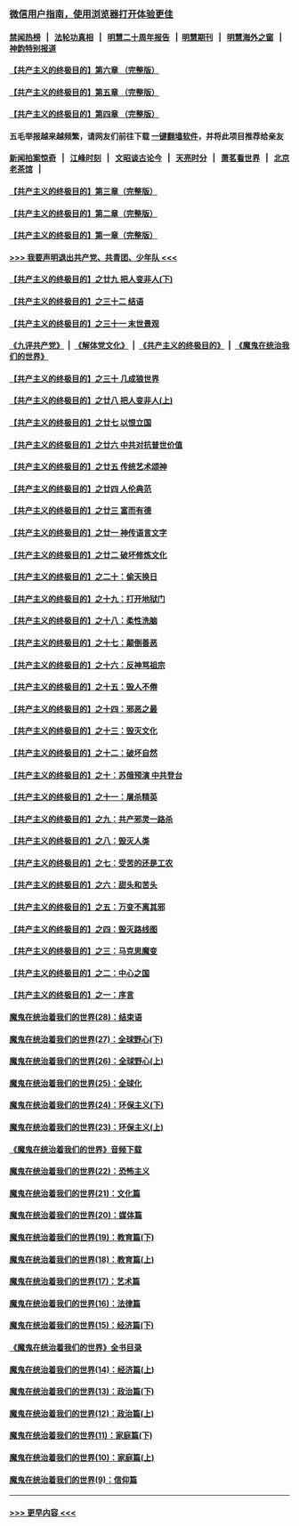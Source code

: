 ### [微信用户指南，使用浏览器打开体验更佳](https://github.com/gfw-breaker/banned-news1/blob/master/indexes/wechat-guide.md?t=0)
#### [禁闻热榜](热点新闻.md?t=0)  &nbsp;&nbsp;|&nbsp;&nbsp; [法轮功真相](https://github.com/gfw-breaker/truth/blob/master/README.md?t=0) &nbsp;&nbsp;|&nbsp;&nbsp; [明慧二十周年报告](https://github.com/gfw-breaker/mh-reports/blob/master/README.md?t=0) &nbsp;&nbsp;|&nbsp;&nbsp;[明慧期刊](https://github.com/gfw-breaker/mh-qikan) &nbsp;&nbsp;|&nbsp;&nbsp; [明慧海外之窗](https://github.com/gfw-breaker/mh-news/blob/master/README.md?t=0) &nbsp;&nbsp;|&nbsp;&nbsp; [神韵特别报道](https://github.com/gfw-breaker/mh-news/blob/master/shenyun.md?t=0)
#### [【共产主义的终极目的】第六章 （完整版）](../pages/nsc422/n11428913.md?t=02061222) 
#### [【共产主义的终极目的】第五章 （完整版）](../pages/nsc422/n11428912.md?t=02061222) 
#### [【共产主义的终极目的】第四章 （完整版）](../pages/nsc422/n11428907.md?t=02061222) 
#### 五毛举报越来越频繁，请网友们前往下载 [一键翻墙软件](https://github.com/gfw-breaker/ssr-accounts)，并将此项目推荐给亲友
#### [新闻拍案惊奇](https://github.com/gfw-breaker/banned-news1/blob/master/pages/link4.md) &nbsp;&nbsp;|&nbsp;&nbsp; [江峰时刻](https://github.com/gfw-breaker/banned-news1/blob/master/pages/link4.md) &nbsp;&nbsp;|&nbsp;&nbsp; [文昭谈古论今](https://github.com/gfw-breaker/banned-news1/blob/master/pages/link4.md) &nbsp;&nbsp;|&nbsp;&nbsp; [天亮时分](https://github.com/gfw-breaker/banned-news1/blob/master/pages/link4.md) &nbsp;&nbsp;|&nbsp;&nbsp; [萧茗看世界](https://github.com/gfw-breaker/banned-news1/blob/master/pages/link4.md) &nbsp;&nbsp;|&nbsp;&nbsp; [北京老茶馆](https://github.com/gfw-breaker/banned-news1/blob/master/pages/link4.md) &nbsp;&nbsp;|&nbsp;&nbsp; 
#### [【共产主义的终极目的】第三章（完整版）](../pages/nsc422/n11428848.md?t=02061222) 
#### [【共产主义的终极目的】第二章（完整版）](../pages/nsc422/n11428831.md?t=02061222) 
#### [【共产主义的终极目的】第一章（完整版）](../pages/nsc422/n11417651.md?t=02061222) 
#### [>>> 我要声明退出共产党、共青团、少年队 <<<](https://github.com/begood0513/goodnews/blob/master/quit/letter.md) 
#### [【共产主义的终极目的】之廿九 把人变非人(下)](../pages/nsc422/n11344140.md?t=02061222) 
#### [【共产主义的终极目的】之三十二 结语](../pages/nsc422/n11360535.md?t=02061222) 
#### [【共产主义的终极目的】之三十一 末世景观](../pages/nsc422/n11351129.md?t=02061222) 
#### [《九评共产党》](https://github.com/begood0513/9ping.md/blob/master/README.md) &nbsp;|&nbsp; [《解体党文化》](../../../../jtdwh.md/blob/master/README.md)  &nbsp;|&nbsp; [《共产主义的终极目的》](../../../../gczydzjmd.md/blob/master/README.md) &nbsp;|&nbsp; [《魔鬼在统治我们的世界》](../../../../mgztzwmdsj.md/blob/master/README.md) 
#### [【共产主义的终极目的】之三十 几成狼世界](../pages/nsc422/n11348280.md?t=02061222) 
#### [【共产主义的终极目的】之廿八 把人变非人(上)](../pages/nsc422/n11340492.md?t=02061222) 
#### [【共产主义的终极目的】之廿七 以恨立国](../pages/nsc422/n11336944.md?t=02061222) 
#### [【共产主义的终极目的】之廿六 中共对抗普世价值](../pages/nsc422/n11324785.md?t=02061222) 
#### [【共产主义的终极目的】之廿五 传统艺术颂神](../pages/nsc422/n11296396.md?t=02061222) 
#### [【共产主义的终极目的】之廿四 人伦典范](../pages/nsc422/n11296397.md?t=02061222) 
#### [【共产主义的终极目的】之廿三 富而有德](../pages/nsc422/n11283598.md?t=02061222) 
#### [【共产主义的终极目的】之廿一 神传语言文字](../pages/nsc422/n11263265.md?t=02061222) 
#### [【共产主义的终极目的】之廿二 破坏修炼文化](../pages/nsc422/n11245728.md?t=02061222) 
#### [【共产主义的终极目的】之二十：偷天换日](../pages/nsc422/n11238846.md?t=02061222) 
#### [【共产主义的终极目的】之十九：打开地狱门](../pages/nsc422/n11206376.md?t=02061222) 
#### [【共产主义的终极目的】之十八：柔性洗脑](../pages/nsc422/n11199994.md?t=02061222) 
#### [【共产主义的终极目的】之十七：颠倒善恶](../pages/nsc422/n11179782.md?t=02061222) 
#### [【共产主义的终极目的】之十六：反神骂祖宗](../pages/nsc422/n11166798.md?t=02061222) 
#### [【共产主义的终极目的】之十五：毁人不倦](../pages/nsc422/n11166792.md?t=02061222) 
#### [【共产主义的终极目的】之十四：邪恶之最](../pages/nsc422/n11150249.md?t=02061222) 
#### [【共产主义的终极目的】之十三：毁灭文化](../pages/nsc422/n11135227.md?t=02061222) 
#### [【共产主义的终极目的】之十二：破坏自然](../pages/nsc422/n11135214.md?t=02061222) 
#### [【共产主义的终极目的】之十：苏俄预演 中共登台](../pages/nsc422/n11118424.md?t=02061222) 
#### [【共产主义的终极目的】之十一：屠杀精英](../pages/nsc422/n11118442.md?t=02061222) 
#### [【共产主义的终极目的】之九：共产邪灵一路杀](../pages/nsc422/n11114139.md?t=02061222) 
#### [【共产主义的终极目的】之八：毁灭人类](../pages/nsc422/n11108503.md?t=02061222) 
#### [【共产主义的终极目的】之七：受苦的还是工农](../pages/nsc422/n11101809.md?t=02061222) 
#### [【共产主义的终极目的】之六：甜头和苦头](../pages/nsc422/n11096971.md?t=02061222) 
#### [【共产主义的终极目的】之五：万变不离其邪](../pages/nsc422/n11091285.md?t=02061222) 
#### [【共产主义的终极目的】之四：毁灭路线图](../pages/nsc422/n11086284.md?t=02061222) 
#### [【共产主义的终极目的】之三：马克思魔变](../pages/nsc422/n11061941.md?t=02061222) 
#### [【共产主义的终极目的】之二：中心之国](../pages/nsc422/n11047728.md?t=02061222) 
#### [【共产主义的终极目的】之一：序言](../pages/nsc422/n11086077.md?t=02061222) 
#### [魔鬼在统治着我们的世界(28)：结束语](../pages/nsc422/n10936246.md?t=02061222) 
#### [魔鬼在统治着我们的世界(27)：全球野心(下)](../pages/nsc422/n10928319.md?t=02061222) 
#### [魔鬼在统治着我们的世界(26)：全球野心(上)](../pages/nsc422/n10900318.md?t=02061222) 
#### [魔鬼在统治着我们的世界(25)：全球化](../pages/nsc422/n10788205.md?t=02061222) 
#### [魔鬼在统治着我们的世界(24)：环保主义(下)](../pages/nsc422/n10695307.md?t=02061222) 
#### [魔鬼在统治着我们的世界(23)：环保主义(上)](../pages/nsc422/n10688613.md?t=02061222) 
#### [《魔鬼在统治着我们的世界》音频下载](../pages/nsc422/n10635553.md?t=02061222) 
#### [魔鬼在统治着我们的世界(22)：恐怖主义](../pages/nsc422/n10614727.md?t=02061222) 
#### [魔鬼在统治着我们的世界(21)：文化篇](../pages/nsc422/n10597706.md?t=02061222) 
#### [魔鬼在统治着我们的世界(20)：媒体篇](../pages/nsc422/n10586579.md?t=02061222) 
#### [魔鬼在统治着我们的世界(19)：教育篇(下)](../pages/nsc422/n10564808.md?t=02061222) 
#### [魔鬼在统治着我们的世界(18)：教育篇(上)](../pages/nsc422/n10526970.md?t=02061222) 
#### [魔鬼在统治着我们的世界(17)：艺术篇](../pages/nsc422/n10499093.md?t=02061222) 
#### [魔鬼在统治着我们的世界(16)：法律篇](../pages/nsc422/n10485969.md?t=02061222) 
#### [魔鬼在统治着我们的世界(15)：经济篇(下)](../pages/nsc422/n10469975.md?t=02061222) 
#### [《魔鬼在统治着我们的世界》全书目录](../pages/nsc422/n10464261.md?t=02061222) 
#### [魔鬼在统治着我们的世界(14)：经济篇(上)](../pages/nsc422/n10457370.md?t=02061222) 
#### [魔鬼在统治着我们的世界(13)：政治篇(下)](../pages/nsc422/n10448270.md?t=02061222) 
#### [魔鬼在统治着我们的世界(12)：政治篇(上)](../pages/nsc422/n10444576.md?t=02061222) 
#### [魔鬼在统治着我们的世界(11)：家庭篇(下)](../pages/nsc422/n10440961.md?t=02061222) 
#### [魔鬼在统治着我们的世界(10)：家庭篇(上)](../pages/nsc422/n10435448.md?t=02061222) 
#### [魔鬼在统治着我们的世界(9)：信仰篇](../pages/nsc422/n10432159.md?t=02061222) 

----
#### [ >>> 更早内容 <<< ](../indexes/nsc422-earlier.md)
